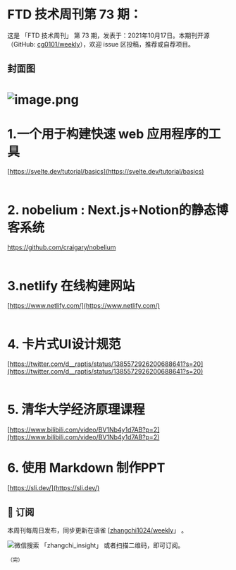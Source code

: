 # FTD 技术周刊第 73 期：
这是 「FTD 技术周刊」 第 73 期，发表于：2021年10月17日。本期刊开源（GitHub: [cg0101/weekly](https://github.com/cg0101/weekly)），欢迎 issue 区投稿，推荐或自荐项目。
## 封面图


# ![image.png](https://cdn.nlark.com/yuque/0/2021/png/132503/1632621498060-cb30bd2a-4149-4125-92ff-fc53fb7040a3.png#clientId=u0a92718f-1ab9-4&from=paste&height=762&id=uc7ecd2d6&margin=%5Bobject%20Object%5D&name=image.png&originHeight=762&originWidth=1080&originalType=binary&ratio=1&size=1134824&status=done&style=none&taskId=u955111eb-c79c-413f-a38a-a59c6136577&width=1080)
# 1.一个用于构建快速 web 应用程序的工具
[https://svelte.dev/tutorial/basics](https://svelte.dev/tutorial/basics) <br />​<br />
# 2. nobelium : Next.js+Notion的静态博客系统 
[ https://github.com/craigary/nobelium ]()<br />​<br />
# 3.netlify 在线构建网站 
[https://www.netlify.com/](https://www.netlify.com/) <br />​<br />
# 4. 卡片式UI设计规范
[https://twitter.com/d__raptis/status/1385572926200688641?s=20](https://twitter.com/d__raptis/status/1385572926200688641?s=20) <br />​<br />
# 5. 清华大学经济原理课程
[https://www.bilibili.com/video/BV1Nb4y1d7AB?p=2](https://www.bilibili.com/video/BV1Nb4y1d7AB?p=2)<br />

# 6. 使用 Markdown 制作PPT
[https://sli.dev/](https://sli.dev/) 



## 📅 订阅
本周刊每周日发布，同步更新在语雀 [[zhangchi1024/weekly](https://www.yuque.com/zhangchi1024/weekly)」 。


微信搜索 「zhangchi_insight」 或者扫描二维码，即可订阅。
    <img src="https://cdn.nlark.com/yuque/0/2021/jpeg/132503/1640750963398-e8538e9e-6b96-46f7-abff-c93b56bdd377.jpeg?x-oss-process=image%2Fwatermark%2Ctype_d3F5LW1pY3JvaGVp%2Csize_36%2Ctext_5byg6amw%2Ccolor_FFFFFF%2Cshadow_50%2Ct_80%2Cg_se%2Cx_10%2Cy_10%2Fresize%2Cw_426%2Climit_0" style="float:left">
    
    （完）